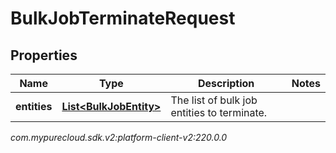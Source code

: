 # BulkJobTerminateRequest


## Properties

| Name | Type | Description | Notes |
| ------------ | ------------- | ------------- | ------------- |
| **entities** | [**List&lt;BulkJobEntity&gt;**](BulkJobEntity) | The list of bulk job entities to terminate. |  |




_com.mypurecloud.sdk.v2:platform-client-v2:220.0.0_
